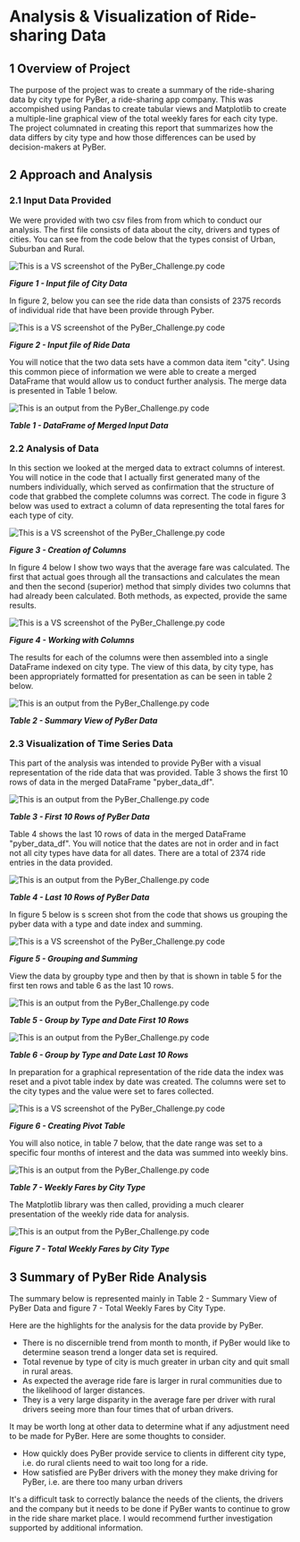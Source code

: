 # Analysis & Visualization of Ride-sharing Data
## 1 Overview of Project

The purpose of the project was to create a summary of the ride-sharing data by city type for PyBer, a ride-sharing app company. This was accompished using Pandas to create tabular views and Matplotlib to create a multiple-line graphical view of the total weekly fares for each city type. The project columnated in creating this report that summarizes how the data differs by city type and how those differences can be used by decision-makers at PyBer.

## 2 Approach and Analysis

### 2.1 Input Data Provided

We were provided with two csv files from from which to conduct our analysis.  The first file consists of data about the city, drivers and types of cities.  You can see from the code below that the types consist of Urban, Suburban and Rural.

![This is a VS screenshot of the PyBer_Challenge.py code](analysis/Figure_1_City_Data.png "Figure 1 - Input file of City Data")

***Figure 1 - Input file of City Data***

In figure 2, below you can see the ride data than consists of 2375 records of individual ride that have been provide through Pyber.

![This is a VS screenshot of the PyBer_Challenge.py code](analysis/Figure_2_Ride_Data.png "Figure 2 - Input file of Ride Data")

***Figure 2 - Input file of Ride Data***

You will notice that the two data sets have a common data item "city".  Using this common piece of information we were able to create a merged DataFrame that would allow us to conduct further analysis.  The merge data is presented in Table 1 below.

![This is an output from the PyBer_Challenge.py code](analysis/Table1.png "Table 1 - DataFrame of Merged Input Data")

***Table 1 - DataFrame of Merged Input Data***

### 2.2 Analysis of Data

In this section we looked at the merged data to extract columns of interest.  You will notice in the code that I actually first generated many of the numbers individually, which served as confirmation that the structure of code that grabbed the complete columns was correct.  The code in figure 3 below was used to extract a column of data representing the total fares for each type of city. 

![This is a VS screenshot of the PyBer_Challenge.py code](analysis/Figure_3_Creation_of_Columns.png "Figure_3_Creation_of_Columns")

***Figure 3 - Creation of Columns***



In figure 4 below I show two ways that the average fare was calculated.  The first that actual goes through all the transactions and calculates the mean and then the second (superior) method that simply divides two columns that had already been calculated.  Both methods, as expected, provide the same results.

![This is a VS screenshot of the PyBer_Challenge.py code](analysis/Figure_4_Working_with_Columns.png "Figure 4 - Working with Columns")

***Figure 4 - Working with Columns***

The results for each of the columns were then assembled into a single DataFrame indexed on city type.  The view of this data, by city type, has been appropriately formatted for presentation as can be seen in table 2 below.

![This is an output from the PyBer_Challenge.py code](analysis/Table2.png "Table 2 - ?")

***Table 2 - Summary View of PyBer Data***

### 2.3 Visualization of Time Series Data

This part of the analysis was intended to provide PyBer with a visual representation of the ride data that was provided.  Table 3 shows the first 10 rows of data in the merged DataFrame "pyber_data_df".

![This is an output from the PyBer_Challenge.py code](analysis/Table3.png "Table 3 - First 10 Rows of PyBer Data")

***Table 3 - First 10 Rows of PyBer Data***

Table 4 shows the last 10 rows of data in the merged DataFrame "pyber_data_df".  You will notice that the dates are not in order and in fact not all city types have data for all dates.  There are a total of 2374 ride entries in the data provided.

![This is an output from the PyBer_Challenge.py code](analysis/Table4.png "Table 4 - Last 10 Rows of PyBer Data")

***Table 4 - Last 10 Rows of PyBer Data***

In figure 5 below is s screen shot from the code that shows us grouping the pyber data with a type and date index and summing. 

![This is a VS screenshot of the PyBer_Challenge.py code](analysis/Figure_5_Grouping_and_Summing.png "Figure 5 - Grouping and Summing")

***Figure 5 - Grouping and Summing***

View the data by groupby type and then by that is shown in table 5 for the first ten rows and table 6 as the last 10 rows.



![This is an output from the PyBer_Challenge.py code](analysis/Table5.png "Group by Type and Date First 10 Rows")

***Table 5 - Group by Type and Date First 10 Rows***

![This is an output from the PyBer_Challenge.py code](analysis/Table6.png "Table 6 - Group by Type and Date Last 10 Rows")

***Table 6 - Group by Type and Date Last 10 Rows***

In preparation for a graphical representation of the ride data the index was reset and a pivot table index by date was created.  The columns were set to the city types and the value were set to fares collected.  

![This is a VS screenshot of the PyBer_Challenge.py code](analysis/Figure_6_Creating_Pivot_Table.png "Figure 6 - Creating Pivot Table")

***Figure 6 - Creating Pivot Table***

You will also notice, in table 7 below, that the date range was set to a specific four months of interest and the data was summed into weekly bins.

  

![This is an output from the PyBer_Challenge.py code](analysis/Table7.png "Table 7 - Weekly Fares by City Type")

***Table 7 - Weekly Fares by City Type***



The Matplotlib library was then called, providing a much clearer presentation of the weekly ride data for analysis.

![This is an output from the PyBer_Challenge.py code](analysis/plot.png "***Figure 7 - Total Weekly Fares by City Type***")

***Figure 7 - Total Weekly Fares by City Type***

## 3 Summary of PyBer Ride Analysis

The summary below is represented mainly in Table 2 - Summary View of PyBer Data and  figure 7 - Total Weekly Fares by City Type.  

Here are the highlights for the analysis for the data provide by PyBer.

- There is no discernible trend from month to month, if PyBer would like to determine season trend a longer data set is required.
- Total revenue by  type of city is much greater in urban city and quit small in rural areas.
- As expected the average ride fare is larger in rural communities due to the likelihood of larger distances.
- They is a very large disparity in the average fare per driver with rural drivers seeing more than four times that of urban drivers.

It may be worth long at other data to determine what if any adjustment need to be made for PyBer.  Here are some thoughts to consider.

- How quickly does PyBer provide service to clients in different city type, i.e. do rural clients need to wait too long for a ride.
- How satisfied are PyBer drivers with the money they make driving for PyBer, i.e. are there too many urban drivers

It's a difficult task to correctly balance the needs of the clients, the drivers and the company but it needs to be done if PyBer wants to continue to grow in the ride share market place.  I would recommend further investigation supported by additional information.

